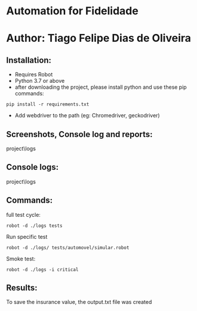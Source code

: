 # Automation for Fidelidade 
 
# Author: Tiago Felipe Dias de Oliveira

## Installation:
- Requires Robot
- Python 3.7 or above
- after downloading the project, please install python and use these pip commands: 

```shell
pip install -r requirements.txt
```

- Add webdriver to the path (eg: Chromedriver, geckodriver)

## Screenshots, Console log and reports:
project\logs

## Console logs:
project\logs

## Commands:
full test cycle: 
```shell
robot -d ./logs tests
```

Run specific test
```shell
robot -d ./logs/ tests/automovel/simular.robot
```

Smoke test: 
```shell
robot -d ./logs -i critical
```

## Results:
To save the insurance value, the output.txt file was created